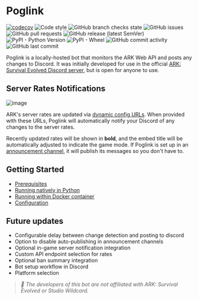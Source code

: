 # Poglink
[![codecov](https://codecov.io/gh/FM-17/poglink/branch/main/graph/badge.svg?token=Y84IU5NAH0)](https://codecov.io/gh/FM-17/poglink)
![Code style](https://img.shields.io/badge/Code%20style-black-000000)
![GitHub branch checks state](https://img.shields.io/github/checks-status/FM-17/poglink/main)
![GitHub issues](https://img.shields.io/github/issues/fm-17/poglink)
![GitHub pull requests](https://img.shields.io/github/issues-pr/fm-17/poglink)
![GitHub release (latest SemVer)](https://img.shields.io/github/v/release/fm-17/poglink)
![PyPI - Python Version](https://img.shields.io/pypi/pyversions/poglink)
![PyPI - Wheel](https://img.shields.io/pypi/wheel/poglink)
![GitHub commit activity](https://img.shields.io/github/commit-activity/m/fm-17/poglink)
![GitHub last commit](https://img.shields.io/github/last-commit/fm-17/poglink)


Poglink is a locally-hosted bot that monitors the ARK Web API and posts any changes to Discord. It was initially developed for use in the official [ARK: Survival Evolved Discord server](https://discord.gg/playark), but is open for anyone to use. 

## Server Rates Notifications
![image](https://i.ibb.co/2t9gR5K/poglink.png)

ARK's server rates are updated via [dynamic config URLs](https://arkdedicated.com/dynamicconfig.ini). When provided with these URLs, Poglink will automatically notify your Discord of any changes to the server rates.

Recently updated rates will be shown in **bold**, and the embed title will be automatically adjusted to indicate the game mode. If Poglink is set up in an [announcement channel](https://support.discord.com/hc/en-us/articles/360032008192-Announcement-Channels-), it will publish its messages so you don't have to.

## Getting Started 
- [Prerequisites](https://github.com/FM-17/poglink/blob/main/docs/prerequisites.md)
- [Running natively in Python](https://github.com/FM-17/poglink/blob/main/docs/native-installation.md)
- [Running within Docker container](https://github.com/FM-17/poglink/blob/main/docs/docker-installation.md)
- [Configuration](https://github.com/FM-17/poglink/blob/main/docs/configuration.md)

## Future updates
- Configurable delay between change detection and posting to discord
- Option to disable auto-publishing in announcement channels
- Optional in-game server notification integration
- Custom API endpoint selection for rates
- Optional ban summary integration
- Bot setup workflow in Discord
- Platform selection

> _📝 The developers of this bot are not affiliated with ARK: Survival Evolved or Studio Wildcard._
